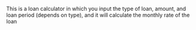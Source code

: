 This is a loan calculator in which you input the type of loan, amount, and loan period (depends on type), and it will calculate the monthly rate of the loan
